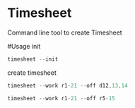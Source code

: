 # Timesheet
Command line tool to create Timesheet

#Usage
init
```C
timesheet --init

```
create timesheet

```C
timesheet --work r1-21 --off d12,13,14

timesheet --work r1-21 --off r5-15
```
